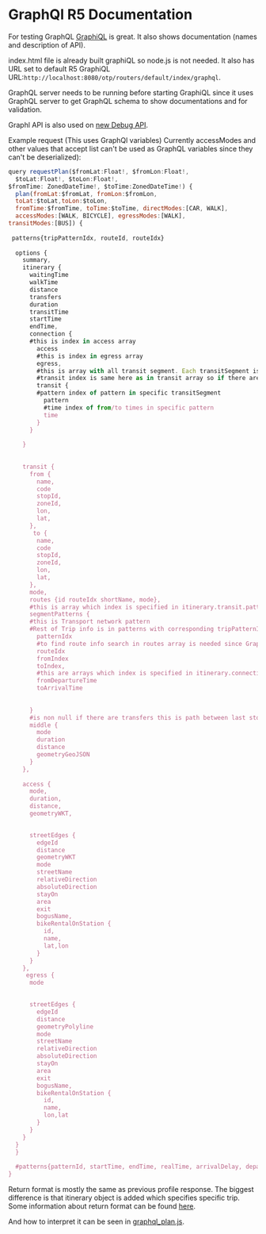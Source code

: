 # GraphQl R5 Documentation

For testing GraphQL [GraphiQL](https://github.com/graphql/graphiql) is great. It also shows documentation (names and description of API).

index.html file is already built graphiQL so node.js is not needed. It also has URL set to default R5 GraphiQL URL:`http://localhost:8080/otp/routers/default/index/graphql`.

GraphQL server needs to be running before starting GraphiQL since it uses GraphQL server to get GraphQL schema to show documentations and for validation.

Graphl API is also used on [new Debug API](http://localhost:8080/new.html).

Example request (This uses GraphQl variables) Currently accessModes and other values that accept list can't be used as GraphQL variables since they can't be deserialized):
```javascript
query requestPlan($fromLat:Float!, $fromLon:Float!,
  $toLat:Float!, $toLon:Float!,
$fromTime: ZonedDateTime!, $toTime:ZonedDateTime!) {
  plan(fromLat:$fromLat, fromLon:$fromLon,
  toLat:$toLat,toLon:$toLon,
  fromTime:$fromTime, toTime:$toTime, directModes:[CAR, WALK],
  accessModes:[WALK, BICYCLE], egressModes:[WALK],
transitModes:[BUS]) {
  
 patterns{tripPatternIdx, routeId, routeIdx}
  
  options {
    summary,
    itinerary {
      waitingTime
      walkTime
      distance
      transfers
      duration
      transitTime
      startTime
      endTime,
      connection {
      #this is index in access array
        access 
        #this is index in egress array
        egress,
        #this is array with all transit segment. Each transitSegment is one part of transit journey. If there are multiple there are transfers
        #transit index is same here as in transit array so if there are two transit elements with first first transitSegment is meant and with second second
        transit {
        #pattern index of pattern in specific transitSegment
          pattern
          #time index of from/to times in specific pattern
          time
        }
      }
    
    }
    
    
    transit {
      from {
        name,
        code
        stopId,
        zoneId,
        lon,
        lat,
      },
       to {
        name,
        code
        stopId,
        zoneId,
        lon,
        lat,
      },
      mode,
      routes {id routeIdx shortName, mode},
      #this is array which index is specified in itinerary.transit.pattern
      segmentPatterns {
      #this is Transport network pattern 
      #Rest of Trip info is in patterns with corresponding tripPatternIdx
        patternIdx
        #to find route info search in routes array is needed since GraphQL doesn't support maps
        routeIdx
        fromIndex
        toIndex,
        #this are arrays which index is specified in itinerary.connection.transit.time
        fromDepartureTime
        toArrivalTime
        
     
      }
      #is non null if there are transfers this is path between last stop of this transitSegment and to first of next mode is always WALK
      middle {
        mode
        duration
        distance
        geometryGeoJSON
      }
    },
    
    access {
      mode,
      duration,
      distance,
      geometryWKT,
      

      streetEdges {
        edgeId
        distance
        geometryWKT
        mode
        streetName
        relativeDirection
        absoluteDirection
        stayOn
        area
        exit
        bogusName,
        bikeRentalOnStation {
          id,
          name,
          lat,lon
        }
      }
    },
     egress {
      mode
     

      streetEdges {
        edgeId
        distance
        geometryPolyline
        mode
        streetName
        relativeDirection
        absoluteDirection
        stayOn
        area
        exit
        bogusName,
        bikeRentalOnStation {
          id,
          name,
          lon,lat
        }
      }
    }
  } 
  }
  
  #patterns{patternId, startTime, endTime, realTime, arrivalDelay, departureDelay}
} 
```
Return format is mostly the same as previous profile response. The biggest difference is that itinerary object is added which specifies specific trip.
Some information about return format can be found [here](https://github.com/conveyal/r5/issues/48#issuecomment-165480575).

And how to interpret it can be seen in [graphql_plan.js](https://github.com/conveyal/r5/blob/graphQL/src/main/resources/debug-plan/scripts/graphql_plan.js#L408).
